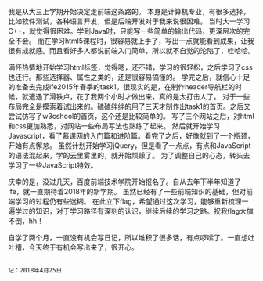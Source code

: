 我是从大三上学期开始决定走前端这条路的。
本身是计算机专业，有很多选择，比如软件测试，各种语言开发，但是后端开发对于我来说很困难。
当时大一学习C++，就觉得很困难。学到Java时，只能写一些简单的输出代码，更深层次的完全不会。
而在学习html5课程时，很容易就上手了，写出一点就能看到成果，让我很有成就感。而且看好多人都说前端入门简单，所以就不自觉的沦陷了，哇哈哈。

满怀热情地开始学习html标签，觉得嗯，还不错，学习的很轻松，之后学习了css也还行。那些选择器、属性之类的，还是很容易搞懂的。
学完之后，就信心十足的准备去完成ife2015年春季的task1。很现实的是，在制作header导航栏的时候，就遭遇了滑铁卢，花了我两个小时才做出来，真的是太打击人了。
对于一些布局完全是摸索着试出来的。磕磕绊绊的用了三天才制作出task1的首页。之后又尝试仿写了w3cshool的首页，这个还是比较简单的。
写了三个网站之后，对html和css更加熟悉，对网站一些布局写法也熟练了起来。
然后就开始学习Javascript，看了慕课网的入门篇和进阶篇。看完了之后，好像就到了一个瓶颈，开始有点懈怠。
虽然计划开始学习jQuery，但是看了一点点，有点和JavaScript的语法混起来，学的云里雾里的，就开始烦躁了。
为了调整自己的心态，转头去学习了一些JavaScript特效。

庆幸的是，没过几天，百度前端技术学院开始报名了。自从去年下半年知道了ife，就一直期待着2018年的新学期。
虽然已经有了一些前端知识的基础，但对前端学习的过程仍有些迷糊。
在此立下flag，希望通过这次学习，能够重新梳理一遍学过的知识，对于学习路径有深刻的认识，继续后续的学习之路。祝我flag大旗不倒，hh！

自学了两个月，一直没有机会写日记，所以堆积了很多话，有点啰嗦了。一直想吐吐槽，今天终于有机会写出来了，很开心。
                                                                                                  
                                                                                            记：2018年4月25日
